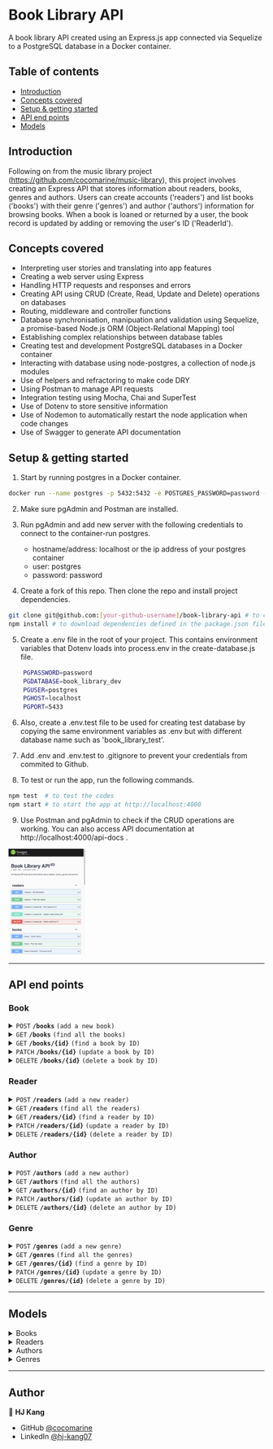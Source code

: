 # Book Library API

A book library API created using an Express.js app connected via Sequelize to a PostgreSQL database in a Docker container.


## Table of contents

- [Introduction](#introduction)
- [Concepts covered](#concepts-covered)
- [Setup & getting started](#setup-&-getting-started)
- [API end points](#API-end-points)
- [Models](#models)

## Introduction
Following on from the music library project (https://github.com/cocomarine/music-library), this project involves creating an Express API that stores information about readers, books, genres and authors. Users can create accounts ('readers') and list books ('books') with their genre ('genres') and author ('authors') information for browsing books. When a book is loaned or returned by a user, the book record is updated by adding or removing the user's ID ('ReaderId'). 

## Concepts covered

- Interpreting user stories and translating into app features
- Creating a web server using Express
- Handling HTTP requests and responses and errors
- Creating API using CRUD (Create, Read, Update and Delete) operations on databases
- Routing, middleware and controller functions
- Database synchronisation, manipuation and validation using Sequelize, a promise-based Node.js ORM (Object-Relational Mapping) tool
- Establishing complex relationships between database tables
- Creating test and development PostgreSQL databases in a Docker container
- Interacting with database using node-postgres, a collection of node.js modules 
- Use of helpers and refractoring to make code DRY
- Using Postman to manage API requests
- Integration testing using Mocha, Chai and SuperTest
- Use of Dotenv to store sensitive information
- Use of Nodemon to automatically restart the node application when code changes
- Use of Swagger to generate API documentation

## Setup & getting started
1. Start by running postgres in a Docker container.
```bash
docker run --name postgres -p 5432:5432 -e POSTGRES_PASSWORD=password -d postgres
```
2. Make sure pgAdmin and Postman are installed.
3. Run pgAdmin and add new server with the following credentials to connect to the container-run postgres. 
    - hostname/address: localhost or the ip address of your postgres container
    - user: postgres
    - password: password

4. Create a fork of this repo. Then clone the repo and install project dependencies.
```bash 
git clone git@github.com:[your-github-username]/book-library-api # to clone your copy of the repo
npm install # to download dependencies defined in the package.json file
```
5. Create a .env file in the root of your project. This contains environment variables that Dotenv loads into process.env in the create-database.js file. 
```bash
    PGPASSWORD=password
    PGDATABASE=book_library_dev
    PGUSER=postgres
    PGHOST=localhost
    PGPORT=5433
```
6. Also, create a .env.test file to be used for creating test database by copying the same environment variables as .env but with different database name such as 'book_library_test'.

7. Add .env and .env.test to .gitignore to prevent your credentials from commited to Github.

8. To test or run the app, run the following commands.
```bash
npm test  # to test the codes
npm start # to start the app at http://localhost:4000
```
9. Use Postman and pgAdmin to check if the CRUD operations are working.
You can also access API documentation at http://localhost:4000/api-docs .

<img src="images/BookLibrary_apidocs_1.png" width="30%" alt="Screenshot of Swagger API doc of Book Library" title="Swagger API doc">

----------------
## API end points

### Book

<details>
 <summary><code>POST</code> <code><b>/books</b></code> <code>(add a new book)</code></summary>

#### Parameters and body content

> | Parameters | Body content, required |  Optional |
> |------------|------------------------|-----------|
> | None       | title [string], ISBN [string], AuthorId [integer], GenreId [integer] | ReaderId [integer] |


#### Responses

> | code | description |
> |------|-------------|
> | `201` | successful operation |
> | `400` | content element empty, null or not unique  |
 
</details>


<details>
 <summary><code>GET</code> <code><b>/books</b></code> <code>(find all the books)</code></summary>

#### Parameters and body content

> | Parameters | Body content |
> |------------|--------------|
> | None | None |


#### Responses

> | code | description |
> |------|-------------|
> | `200` | successful operation |
> | `404` | books not found |
 
</details>

<details>
 <summary><code>GET</code> <code><b>/books/{id}</b></code> <code>(find a book by ID)</code></summary>

#### Parameters and body content

> | Parameters | Body content |
> |------------|--------------|
> | `bookId` | None |


#### Responses

> | code | description |
> |------|-------------|
> | `200` | successful operation |
> | `404` | book not found |
 
</details>


<details>
 <summary><code>PATCH</code> <code><b>/books/{id}</b></code> <code>(update a book by ID)</code></summary>

#### Parameters and body content

> | Parameters | Body content |
> |------------|----------------|
> | `bookId`   | title [string], ISBN [string], AuthorId [integer], GenreId [integer] or ReaderId [integer] |


#### Responses

> | code | description |
> |------|-------------|
> | `200` | successful operation |
> | `404` | book not found |
 
</details>

<details>
 <summary><code>DELETE</code> <code><b>/books/{id}</b></code> <code>(delete a book by ID)</code></summary>

#### Parameters and body content

> | Parameters | Body content |
> |------------|--------------|
> | `bookId` | None |


#### Responses

> | code | description |
> |------|-------------|
> | `204` | successful operation |
> | `404` | book not found |
 
</details>

### Reader

<details>
 <summary><code>POST</code> <code><b>/readers</b></code> <code>(add a new reader)</code></summary>

#### Parameters and body content

> | Parameters | Body content |
> |------------|-----------------------------------|
> |  None      | name [string,], email [string, email format], password [string, more than 8 characters] |


#### Responses

> | code | description |
> |------|-------------|
> | `201` | successful operation |
> | `400` | content element empty, null, not unique, not right format or not right length  |
 
</details>


<details>
 <summary><code>GET</code> <code><b>/readers</b></code> <code>(find all the readers)</code></summary>

#### Parameters and body content

> | Parameters | Body content |
> |------------|--------------|
> | None | None |


#### Responses

> | code | description |
> |------|-------------|
> | `200` | successful operation |
> | `404` | readers not found |
 
</details>


<details>
 <summary><code>GET</code> <code><b>/readers/{id}</b></code> <code>(find a reader by ID)</code></summary>

#### Parameters and body content

> | Parameters | Body content |
> |------------|--------------|
> | `readerId` | None |


#### Responses

> | code | description |
> |------|-------------|
> | `200` | successful operation |
> | `404` | reader not found |
 
</details>

<details>
 <summary><code>PATCH</code> <code><b>/readers/{id}</b></code> <code>(update a reader by ID)</code></summary>

#### Parameters and body content

> | Parameters | Body content |
> |------------|-----------------------------------|
> | `readerId`  |  name [string,], email [string, email format] or password [string, more than 8 characters] |


#### Responses

> | code | description |
> |------|-------------|
> | `200` | successful operation |
> | `404` | reader not found |
 
</details>

<details>
 <summary><code>DELETE</code> <code><b>/readers/{id}</b></code> <code>(delete a reader by ID)</code></summary>

#### Parameters and body content

> | Parameters | Body content |
> |------------|--------------|
> | `readerId` | None |


#### Responses

> | code | description |
> |------|-------------|
> | `204` | successful operation |
> | `404` | reader not found |
 
</details>

### Author

<details>
 <summary><code>POST</code> <code><b>/authors</b></code> <code>(add a new author)</code></summary>

#### Parameters and body content

> | Parameters | Body content |
> |------------|----------------|
> | None       | author[string] |


#### Responses

> | code | description |
> |------|-------------|
> | `201` | successful operation |
> | `400` | content element empty, null or not unique  |
 
</details>


<details>
 <summary><code>GET</code> <code><b>/authors</b></code> <code>(find all the authors)</code></summary>

#### Parameters and body content

> | Parameters | Body content |
> |------------|--------------|
> | None | None |


#### Responses

> | code | description |
> |------|-------------|
> | `200` | successful operation |
> | `404` | authors not found |
 
</details>


<details>
 <summary><code>GET</code> <code><b>/authors/{id}</b></code> <code>(find an author by ID)</code></summary>

#### Parameters and body content

> | Parameters | Body content |
> |------------|--------------|
> | `authorId` | None |


#### Responses

> | code | description |
> |------|-------------|
> | `200` | successful operation |
> | `404` | author not found |
 
</details>

<details>
 <summary><code>PATCH</code> <code><b>/authors/{id}</b></code> <code>(update an author by ID)</code></summary>

#### Parameters and body content

> | Parameters | Body content |
> |------------|-----------------------------------|
> | `authorId`   | author [string] |


#### Responses

> | code | description |
> |------|-------------|
> | `200` | successful operation |
> | `404` | author not found |
 
</details>

<details>
 <summary><code>DELETE</code> <code><b>/authors/{id}</b></code> <code>(delete an author by ID)</code></summary>

#### Parameters and body content

> | Parameters | Body content |
> |------------|--------------|
> | `authorId` | None |


#### Responses

> | code | description |
> |------|-------------|
> | `204` | successful operation |
> | `404` | author not found |
 
</details>

### Genre

<details>
 <summary><code>POST</code> <code><b>/genres</b></code> <code>(add a new genre)</code></summary>

#### Parameters and body content

> | Parameters | Body content |
> |------------|----------------|
> | None       | genre[string] |


#### Responses

> | code | description |
> |------|-------------|
> | `201` | successful operation |
> | `400` | content element empty, null or not unique  |
 
</details>

<details>
 <summary><code>GET</code> <code><b>/genres</b></code> <code>(find all the genres)</code></summary>

#### Parameters and body content

> | Parameters | Body content |
> |------------|--------------|
> | None | None |


#### Responses

> | code | description |
> |------|-------------|
> | `200` | successful operation |
> | `404` | genres not found |
 
</details>


<details>
 <summary><code>GET</code> <code><b>/genres/{id}</b></code> <code>(find a genre by ID)</code></summary>

#### Parameters and body content

> | Parameters | Body content |
> |------------|--------------|
> | `genreId` | None |


#### Responses

> | code | description |
> |------|-------------|
> | `200` | successful operation |
> | `404` | genre not found |
 
</details>

<details>
 <summary><code>PATCH</code> <code><b>/genres/{id}</b></code> <code>(update a genre by ID)</code></summary>

#### Parameters and body content

> | Parameters | Body content |
> |------------|-----------------------------------|
> | `genreId`   | author [string] |


#### Responses

> | code | description |
> |------|-------------|
> | `200` | successful operation |
> | `404` | genre not found |
 
</details>

<details>
 <summary><code>DELETE</code> <code><b>/genres/{id}</b></code> <code>(delete a genre by ID)</code></summary>

#### Parameters and body content

> | Parameters | Body content |
> |------------|--------------|
> | `genreId` | None |


#### Responses

> | code | description |
> |------|-------------|
> | `204` | successful operation |
> | `404` | genre not found |
 
</details>

------------------
## Models

<details>
 <summary>Books</summary>

> | column | data type |
> |------|-------------|
> | id | integer (PK) |
> | title | string |
> | ReaderId | integer (FK)|
> | GenreId | integer (FK)|
> | AuthorID | integer (FK) |
> | Reader |
> | Genre |
> | Author |

</details>

<details>
 <summary>Readers</summary>

> | column | data type |
> |------|-------------|
> | id | integer (PK) |
> | name | string |
> | email | string|
> | password | string|
> | Books |

</details>

<details>
 <summary>Authors</summary>

> | column | data type |
> |------|-------------|
> | id | integer (PK) |
> | author | string |
> | Books |

</details>

<details>
 <summary>Genres</summary>

> | column | data type |
> |------|-------------|
> | id | integer (PK) |
> | genre | string |
> | Books |

</details>

------------------

## Author

👤 **HJ Kang** 
- GitHub [@cocomarine](https://github.com/cocomarine) 
- LinkedIn [@hj-kang07](https://www.linkedin.com/in/hj-kang07/) 